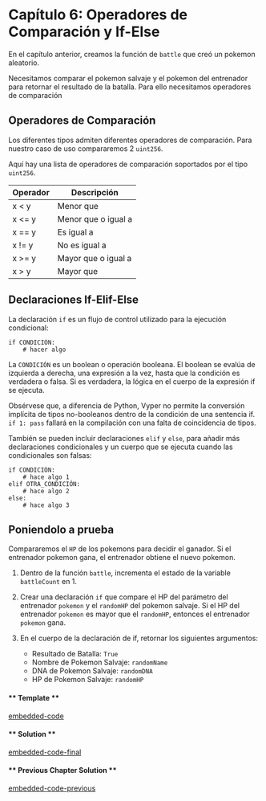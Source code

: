 <!-- Add translation for the following page: https://vyper.fun/#/2/comparison_operator
Do NOT change the code below. The below code runs the code editor -->

# Capítulo 6: Operadores de Comparación y If-Else

En el capítulo anterior, creamos la función de `battle` que creó un pokemon aleatorio.

Necesitamos comparar el pokemon salvaje y el pokemon del entrenador para retornar el resultado de la batalla. Para ello necesitamos operadores de comparación

## Operadores de Comparación

Los diferentes tipos admiten diferentes operadores de comparación. Para nuestro caso de uso compararemos 2 `uint256`.

Aquí hay una lista de operadores de comparación soportados por el tipo `uint256`.

| Operador | Descripción         |
|----------|---------------------|
| x < y    | Menor que           |
| x <= y   | Menor que o igual a |
| x == y   | Es igual a          |
| x != y   | No es igual a       |
| x >= y   | Mayor que o igual a |
| x > y    | Mayor que           |

## Declaraciones If-Elif-Else

La declaración `if` es un flujo de control utilizado para la ejecución condicional:

    if CONDICIÓN:
        # hacer algo

La `CONDICIÓN` es un boolean o operación booleana. El boolean se evalúa de izquierda a derecha, una expresión a la vez, hasta que la condición es verdadera o falsa. Si es verdadera, la lógica en el cuerpo de la expresión if se ejecuta.

Obsérvese que, a diferencia de Python, Vyper no permite la conversión implícita de tipos no-booleanos dentro de la condición de una sentencia if. `if 1: pass` fallará en la compilación con una falta de coincidencia de tipos.

También se pueden incluir declaraciones `elif` y `else`, para añadir más declaraciones condicionales y un cuerpo que se ejecuta cuando las condicionales son falsas:

    if CONDICIÓN:
        # hace algo 1
    elif OTRA_CONDICIÓN:
        # hace algo 2
    else:
        # hace algo 3

## Poniendolo a prueba

Compararemos el `HP` de los pokemons para decidir el ganador. Si el entrenador pokemon gana, el entrenador obtiene el nuevo pokemon.

1. Dentro de la función `battle`, incrementa el estado de la variable `battleCount` en 1.

2. Crear una declaración `if` que compare el HP del parámetro del entrenador `pokemon` y el `randomHP` del pokemon salvaje. Si el HP del entrenador `pokemon` es mayor que el `randomHP`, entonces el entrenador `pokemon` gana.

3. En el cuerpo de la declaración de if, retornar los siguientes argumentos:

   * Resultado de Batalla: `True`
   * Nombre de Pokemon Salvaje: `randomName`
   * DNA de Pokemon Salvaje: `randomDNA`
   * HP de Pokemon Salvaje: `randomHP`

<!-- tabs:start -->

#### ** Template **

[embedded-code](../assets/2/2.6-template-code.vy ':include :type=code embed-template')

#### ** Solution **

[embedded-code-final](../assets/2/2.6-finished-code.vy ':include :type=code embed-final')

#### ** Previous Chapter Solution **

[embedded-code-previous](../assets/2/2.5-finished-code.vy ':include :type=code embed-previous')

<!-- tabs:end -->
